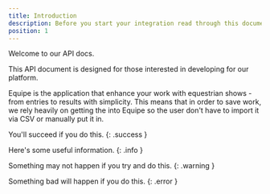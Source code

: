 ```yaml
---
title: Introduction
description: Before you start your integration read through this documentation
position: 1
---
```


Welcome to our API docs.

This API document is designed for those interested in developing for our platform.

Equipe is the application that enhance your work with equestrian shows - from entries to results with simplicity. This means that in order to save work, we rely heavily on getting the into Equipe so the user don't have to import it via CSV or manually put it in.

You'll succeed if you do this.
{: .success }

Here's some useful information.
{: .info }

Something may not happen if you try and do this.
{: .warning }

Something bad will happen if you do this.
{: .error }
